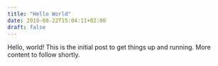 ```yaml
---
title: "Hello World"
date: 2019-08-22T15:04:11+02:00
draft: false
---
```

Hello, world! This is the initial post to get things up and running. More content to follow shortly.
